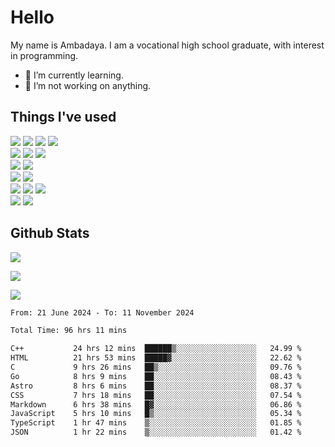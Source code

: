 # Hello

My name is Ambadaya. I am a vocational high school graduate, with interest in programming.

- 🌱 I’m currently learning.
- 🔭 I’m not working on anything.

## Things I've used
<p>
  <img src="https://img.shields.io/badge/HTML5-E34F26?style=for-the-badge&logo=html5&logoColor=white" />
  <img src="https://img.shields.io/badge/CSS-1572B6?style=for-the-badge&logo=css3&logoColor=white" />
  <img src="https://img.shields.io/badge/JavaScript-323330?style=for-the-badge&logo=javascript&logoColor=F7DF1E" />
  <img src="https://img.shields.io/badge/C%23-5C2D91?style=for-the-badge&logo=csharp&logoColor=white" />
  <br />
  <img src="https://img.shields.io/badge/Express%20js-000000?style=for-the-badge&logo=express&logoColor=white" />
  <img src="https://img.shields.io/badge/Jest-C21325?style=for-the-badge&logo=jest&logoColor=white" />
  <img src="https://img.shields.io/badge/React-61DAFB?logo=react&logoColor=000&style=for-the-badge">
  <br />
  <img src="https://img.shields.io/badge/Sass-CC6699?style=for-the-badge&logo=sass&logoColor=white" />
  <img src="https://img.shields.io/badge/Tailwind%20CSS-06B6D4?logo=tailwindcss&logoColor=fff&style=for-the-badge" />
  <br />
  <img src="https://img.shields.io/badge/SQL%20Server-CC2927?style=for-the-badge&logo=microsoft%20sql%20server&logoColor=white" />
  <img src="https://img.shields.io/badge/Apache-D22128?style=for-the-badge&logo=Apache&logoColor=white" />
  <br />
  <img src="https://img.shields.io/badge/Node%20js-339933?style=for-the-badge&logo=nodedotjs&logoColor=white" />
  <img src="https://img.shields.io/badge/pnpm-yellow?style=for-the-badge&logo=pnpm&logoColor=white" />
  <img src="https://img.shields.io/badge/GIT-E44C30?style=for-the-badge&logo=git&logoColor=white" />
  <br />
  <img src="https://img.shields.io/badge/VSCode-0078D4?style=for-the-badge&logo=visual%20studio%20code&logoColor=white" />
  <img src="https://img.shields.io/badge/Visual_Studio-5C2D91?style=for-the-badge&logo=visual%20studio&logoColor=white" />
</p>

## Github Stats
![](https://komarev.com/ghpvc/?username=vorkey&color=41B883&style=for-the-badge)

![](https://github-readme-stats.vercel.app/api?username=vorkey&show_icons=true&theme=vue-dark&include_all_commits=true&count_private=true)

![](https://github-readme-stats.vercel.app/api/top-langs/?username=vorkey&theme=vue-dark&count_private=true&langs_count=6&size_weight=0.75&count_weight=0.25&layout=compact)

<!-- 
- 👯 I’m looking to collaborate on ... 
- 🤔 I’m looking for help with ...
- 💬 Ask me about ...
- 📫 How to reach me: ...
- 😄 Pronouns: ...
- ⚡ Fun fact: ... -->

<!--START_SECTION:waka-->

```txt
From: 21 June 2024 - To: 11 November 2024

Total Time: 96 hrs 11 mins

C++           24 hrs 12 mins  ██████▒░░░░░░░░░░░░░░░░░░   24.99 %
HTML          21 hrs 53 mins  █████▓░░░░░░░░░░░░░░░░░░░   22.62 %
C             9 hrs 26 mins   ██▒░░░░░░░░░░░░░░░░░░░░░░   09.76 %
Go            8 hrs 9 mins    ██░░░░░░░░░░░░░░░░░░░░░░░   08.43 %
Astro         8 hrs 6 mins    ██░░░░░░░░░░░░░░░░░░░░░░░   08.37 %
CSS           7 hrs 18 mins   ██░░░░░░░░░░░░░░░░░░░░░░░   07.54 %
Markdown      6 hrs 38 mins   █▓░░░░░░░░░░░░░░░░░░░░░░░   06.86 %
JavaScript    5 hrs 10 mins   █▒░░░░░░░░░░░░░░░░░░░░░░░   05.34 %
TypeScript    1 hr 47 mins    ▒░░░░░░░░░░░░░░░░░░░░░░░░   01.85 %
JSON          1 hr 22 mins    ▒░░░░░░░░░░░░░░░░░░░░░░░░   01.42 %
```

<!--END_SECTION:waka-->
